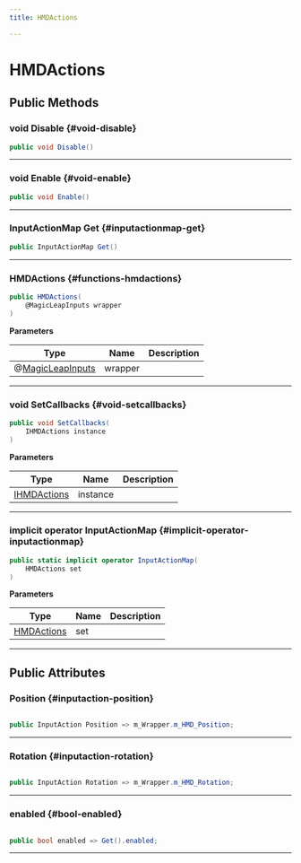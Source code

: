 ```yaml
---
title: HMDActions

---
```


# HMDActions










## Public Methods

### void Disable {#void-disable}

```csharp
public void Disable()
```






-----------

### void Enable {#void-enable}

```csharp
public void Enable()
```






-----------

### InputActionMap Get {#inputactionmap-get}

```csharp
public InputActionMap Get()
```






-----------

###  HMDActions {#functions-hmdactions}

```csharp
public HMDActions(
    @MagicLeapInputs wrapper
)
```


**Parameters**

| Type | Name  | Description  | 
|--|--|--|
| @[MagicLeapInputs](/versioned_docs/version-14-Jun-2023/unity-api/api/Classes/MagicLeapInputs/MagicLeapInputs.md) |wrapper||






-----------

### void SetCallbacks {#void-setcallbacks}

```csharp
public void SetCallbacks(
    IHMDActions instance
)
```


**Parameters**

| Type | Name  | Description  | 
|--|--|--|
| [IHMDActions](/versioned_docs/version-14-Jun-2023/unity-api/api/Classes/MagicLeapInputs/MagicLeapInputs.IHMDActions.md) |instance||






-----------

### implicit operator InputActionMap {#implicit-operator-inputactionmap}

```csharp
public static implicit operator InputActionMap(
    HMDActions set
)
```


**Parameters**

| Type | Name  | Description  | 
|--|--|--|
| [HMDActions](/versioned_docs/version-14-Jun-2023/unity-api/api/Classes/MagicLeapInputs/MagicLeapInputs.HMDActions.md) |set||






-----------

## Public Attributes

### Position {#inputaction-position}

```csharp

public InputAction Position => m_Wrapper.m_HMD_Position;

```






-----------

### Rotation {#inputaction-rotation}

```csharp

public InputAction Rotation => m_Wrapper.m_HMD_Rotation;

```






-----------

### enabled {#bool-enabled}

```csharp

public bool enabled => Get().enabled;

```






-----------

